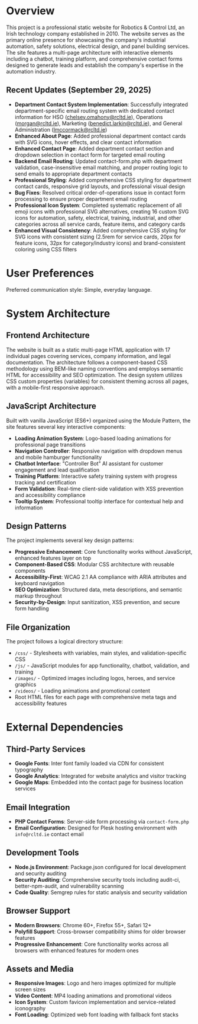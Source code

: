 # Overview

This project is a professional static website for Robotics & Control Ltd, an Irish technology company established in 2010. The website serves as the primary online presence for showcasing the company's industrial automation, safety solutions, electrical design, and panel building services. The site features a multi-page architecture with interactive elements including a chatbot, training platform, and comprehensive contact forms designed to generate leads and establish the company's expertise in the automation industry.

## Recent Updates (September 29, 2025)

- **Department Contact System Implementation**: Successfully integrated department-specific email routing system with dedicated contact information for HSO (chelsey.omahony@rcltd.ie), Operations (morgan@rcltd.ie), Marketing (benedict.larkin@rcltd.ie), and General Administration (lmccormack@rcltd.ie) 
- **Enhanced About Page**: Added professional department contact cards with SVG icons, hover effects, and clear contact information
- **Enhanced Contact Page**: Added department contact section and dropdown selection in contact form for targeted email routing
- **Backend Email Routing**: Updated contact-form.php with department validation, case-insensitive email matching, and proper routing logic to send emails to appropriate department contacts
- **Professional Styling**: Added comprehensive CSS styling for department contact cards, responsive grid layouts, and professional visual design
- **Bug Fixes**: Resolved critical order-of-operations issue in contact form processing to ensure proper department email routing
- **Professional Icon System**: Completed systematic replacement of all emoji icons with professional SVG alternatives, creating 16 custom SVG icons for automation, safety, electrical, training, industrial, and other categories across all service cards, feature items, and category cards
- **Enhanced Visual Consistency**: Added comprehensive CSS styling for SVG icons with consistent sizing (2.5rem for service cards, 20px for feature icons, 32px for category/industry icons) and brand-consistent coloring using CSS filters

# User Preferences

Preferred communication style: Simple, everyday language.

# System Architecture

## Frontend Architecture
The website is built as a static multi-page HTML application with 17 individual pages covering services, company information, and legal documentation. The architecture follows a component-based CSS methodology using BEM-like naming conventions and employs semantic HTML for accessibility and SEO optimization. The design system utilizes CSS custom properties (variables) for consistent theming across all pages, with a mobile-first responsive approach.

## JavaScript Architecture
Built with vanilla JavaScript (ES6+) organized using the Module Pattern, the site features several key interactive components:
- **Loading Animation System**: Logo-based loading animations for professional page transitions
- **Navigation Controller**: Responsive navigation with dropdown menus and mobile hamburger functionality
- **Chatbot Interface**: "Controller Bot" AI assistant for customer engagement and lead qualification
- **Training Platform**: Interactive safety training system with progress tracking and certification
- **Form Validation**: Real-time client-side validation with XSS prevention and accessibility compliance
- **Tooltip System**: Professional tooltip interface for contextual help and information

## Design Patterns
The project implements several key design patterns:
- **Progressive Enhancement**: Core functionality works without JavaScript, enhanced features layer on top
- **Component-Based CSS**: Modular CSS architecture with reusable components
- **Accessibility-First**: WCAG 2.1 AA compliance with ARIA attributes and keyboard navigation
- **SEO Optimization**: Structured data, meta descriptions, and semantic markup throughout
- **Security-by-Design**: Input sanitization, XSS prevention, and secure form handling

## File Organization
The project follows a logical directory structure:
- `/css/` - Stylesheets with variables, main styles, and validation-specific CSS
- `/js/` - JavaScript modules for app functionality, chatbot, validation, and training
- `/images/` - Optimized images including logos, heroes, and service graphics
- `/videos/` - Loading animations and promotional content
- Root HTML files for each page with comprehensive meta tags and accessibility features

# External Dependencies

## Third-Party Services
- **Google Fonts**: Inter font family loaded via CDN for consistent typography
- **Google Analytics**: Integrated for website analytics and visitor tracking
- **Google Maps**: Embedded into the contact page for business location services

## Email Integration
- **PHP Contact Forms**: Server-side form processing via `contact-form.php`
- **Email Configuration**: Designed for Plesk hosting environment with `info@rcltd.ie` contact email

## Development Tools
- **Node.js Environment**: Package.json configured for local development and security auditing
- **Security Auditing**: Comprehensive security tools including audit-ci, better-npm-audit, and vulnerability scanning
- **Code Quality**: Semgrep rules for static analysis and security validation

## Browser Support
- **Modern Browsers**: Chrome 60+, Firefox 55+, Safari 12+
- **Polyfill Support**: Cross-browser compatibility shims for older browser features
- **Progressive Enhancement**: Core functionality works across all browsers with enhanced features for modern ones

## Assets and Media
- **Responsive Images**: Logo and hero images optimized for multiple screen sizes
- **Video Content**: MP4 loading animations and promotional videos
- **Icon System**: Custom favicon implementation and service-related iconography
- **Font Loading**: Optimized web font loading with fallback font stacks